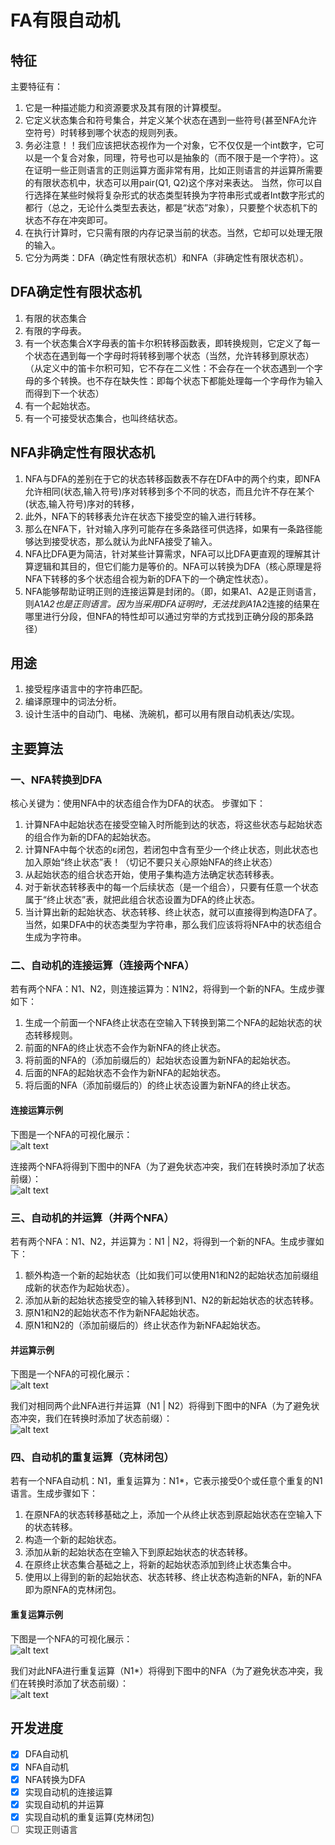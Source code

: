 
# FA有限自动机

## 特征
主要特征有：
1. 它是一种描述能力和资源要求及其有限的计算模型。 
1. 它定义状态集合和符号集合，并定义某个状态在遇到一些符号(甚至NFA允许空符号）时转移到哪个状态的规则列表。
1. 务必注意！！我们应该把状态视作为一个对象，它不仅仅是一个int数字，它可以是一个复合对象，同理，符号也可以是抽象的（而不限于是一个字符）。这在证明一些正则语言的正则运算方面非常有用，比如正则语言的并运算所需要的有限状态机中，状态可以用pair(Q1, Q2)这个序对来表达。
当然，你可以自行选择在某些时候将复杂形式的状态类型转换为字符串形式或者Int数字形式的都行（总之，无论什么类型去表达，都是“状态”对象），只要整个状态机下的状态不存在冲突即可。
1. 在执行计算时，它只需有限的内存记录当前的状态。当然，它却可以处理无限的输入。
1. 它分为两类：DFA（确定性有限状态机）和NFA（非确定性有限状态机）。

## DFA确定性有限状态机
1. 有限的状态集合
1. 有限的字母表。
1. 有一个状态集合X字母表的笛卡尔积转移函数表，即转换规则，它定义了每一个状态在遇到每一个字母时将转移到哪个状态（当然，允许转移到原状态）（从定义中的笛卡尔积可知，它不存在二义性：不会存在一个状态遇到一个字母的多个转换。也不存在缺失性：即每个状态下都能处理每一个字母作为输入而得到下一个状态）
1. 有一个起始状态。
1. 有一个可接受状态集合，也叫终结状态。


## NFA非确定性有限状态机
1. NFA与DFA的差别在于它的状态转移函数表不存在DFA中的两个约束，即NFA允许相同(状态,输入符号)序对转移到多个不同的状态，而且允许不存在某个(状态,输入符号)序对的转移，
1. 此外，NFA下的转移表允许在状态下接受空的输入进行转移。
1. 那么在NFA下，针对输入序列可能存在多条路径可供选择，如果有一条路径能够达到接受状态，那么就认为此NFA接受了输入。
1. NFA比DFA更为简洁，针对某些计算需求，NFA可以比DFA更直观的理解其计算逻辑和其目的，但它们能力是等价的。NFA可以转换为DFA（核心原理是将NFA下转移的多个状态组合视为新的DFA下的一个确定性状态）。
1. NFA能够帮助证明正则的连接运算是封闭的。（即，如果A1、A2是正则语言，则A1*A2也是正则语言。因为当采用DFA证明时，无法找到A1*A2连接的结果在哪里进行分段，但NFA的特性却可以通过穷举的方式找到正确分段的那条路径）

## 用途
1. 接受程序语言中的字符串匹配。
1. 编译原理中的词法分析。
1. 设计生活中的自动门、电梯、洗碗机，都可以用有限自动机表达/实现。

## 主要算法
### 一、NFA转换到DFA
核心关键为：使用NFA中的状态组合作为DFA的状态。 步骤如下：

1. 计算NFA中起始状态在接受空输入时所能到达的状态，将这些状态与起始状态的组合作为新的DFA的起始状态。
1. 计算NFA中每个状态的ε闭包，若闭包中含有至少一个终止状态，则此状态也加入原始“终止状态”表！（切记不要只关心原始NFA的终止状态）
1. 从起始状态的组合状态开始，使用子集构造方法确定状态转移表。
1. 对于新状态转移表中的每一个后续状态（是一个组合），只要有任意一个状态属于“终止状态”表，就把此组合状态设置为DFA的终止状态。
1. 当计算出新的起始状态、状态转移、终止状态，就可以直接得到构造DFA了。当然，如果DFA中的状态类型为字符串，那么我们应该将将NFA中的状态组合生成为字符串。

### 二、自动机的连接运算（连接两个NFA）
若有两个NFA：N1、N2，则连接运算为：N1N2，将得到一个新的NFA。生成步骤如下：

1. 生成一个前面一个NFA终止状态在空输入下转换到第二个NFA的起始状态的状态转移规则。
1. 前面的NFA的终止状态不会作为新NFA的终止状态。
1. 将前面的NFA的（添加前缀后的）起始状态设置为新NFA的起始状态。
1. 后面的NFA的起始状态不会作为新NFA的起始状态。
1. 将后面的NFA（添加前缀后的）的终止状态设置为新NFA的终止状态。

#### 连接运算示例

下图是一个NFA的可视化展示：\
![alt text](images/one-nfa.svg "one-nfa")

连接两个NFA将得到下图中的NFA（为了避免状态冲突，我们在转换时添加了状态前缀）：\
![alt text](images/concatenate-nfa-result.svg "concatenate-nfa-result")

### 三、自动机的并运算（并两个NFA）
若有两个NFA：N1、N2，并运算为：N1 | N2，将得到一个新的NFA。生成步骤如下：

1. 额外构造一个新的起始状态（比如我们可以使用N1和N2的起始状态加前缀组成新的状态作为起始状态）。
1. 添加从新的起始状态接受空的输入转移到N1、N2的新起始状态的状态转移。
1. 原N1和N2的起始状态不作为新NFA起始状态。
1. 原N1和N2的（添加前缀后的）终止状态作为新NFA起始状态。

#### 并运算示例

下图是一个NFA的可视化展示：\
![alt text](images/one-nfa.svg "one-nfa")

我们对相同两个此NFA进行并运算（N1 | N2）将得到下图中的NFA（为了避免状态冲突，我们在转换时添加了状态前缀）：\
![alt text](images/alternation-nfa-result.svg "alternation-nfa-result")

### 四、自动机的重复运算（克林闭包）
若有一个NFA自动机：N1，重复运算为：N1*，它表示接受0个或任意个重复的N1语言。生成步骤如下：

1. 在原NFA的状态转移基础之上，添加一个从终止状态到原起始状态在空输入下的状态转移。
1. 构造一个新的起始状态。
1. 添加从新的起始状态在空输入下到原起始状态的状态转移。
1. 在原终止状态集合基础之上，将新的起始状态添加到终止状态集合中。
1. 使用以上得到的新的起始状态、状态转移、终止状态构造新的NFA，新的NFA即为原NFA的克林闭包。

#### 重复运算示例

下图是一个NFA的可视化展示：\
![alt text](images/one-nfa.svg "one-nfa")

我们对此NFA进行重复运算（N1*）将得到下图中的NFA（为了避免状态冲突，我们在转换时添加了状态前缀）：\
![alt text](images/repeat-nfa-result.svg "repeat-nfa-result")

## 开发进度
- [x] DFA自动机
- [x] NFA自动机
- [x] NFA转换为DFA
- [x] 实现自动机的连接运算
- [x] 实现自动机的并运算
- [x] 实现自动机的重复运算(克林闭包)
- [ ] 实现正则语言